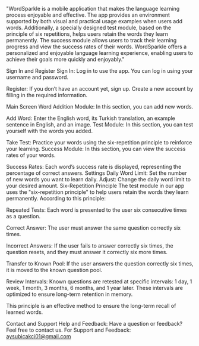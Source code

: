 "WordSparkle is a mobile application that makes the language learning process enjoyable and effective. The app provides an environment supported by both visual and practical usage examples when users add words. Additionally, a specially designed test module, based on the principle of six repetitions, helps users retain the words they learn permanently. The success module allows users to track their learning progress and view the success rates of their words. WordSparkle offers a personalized and enjoyable language learning experience, enabling users to achieve their goals more quickly and enjoyably."

Sign In and Register
Sign In: Log in to use the app. You can log in using your username and password.

Register: If you don’t have an account yet, sign up. Create a new account by filling in the required information.

Main Screen
Word Addition Module: In this section, you can add new words.

Add Word: Enter the English word, its Turkish translation, an example sentence in English, and an image.
Test Module: In this section, you can test yourself with the words you added.

Take Test: Practice your words using the six-repetition principle to reinforce your learning.
Success Module: In this section, you can view the success rates of your words.

Success Rates: Each word’s success rate is displayed, representing the percentage of correct answers.
Settings
Daily Word Limit: Set the number of new words you want to learn daily.
Adjust: Change the daily word limit to your desired amount.
Six-Repetition Principle
The test module in our app uses the "six-repetition principle" to help users retain the words they learn permanently. According to this principle:

Repeated Tests: Each word is presented to the user six consecutive times as a question.

Correct Answer: The user must answer the same question correctly six times.

Incorrect Answers: If the user fails to answer correctly six times, the question resets, and they must answer it correctly six more times.

Transfer to Known Pool: If the user answers the question correctly six times, it is moved to the known question pool.

Review Intervals: Known questions are retested at specific intervals: 1 day, 1 week, 1 month, 3 months, 6 months, and 1 year later. These intervals are optimized to ensure long-term retention in memory.

This principle is an effective method to ensure the long-term recall of learned words.

Contact and Support
Help and Feedback: Have a question or feedback? Feel free to contact us.
For Support and Feedback: aysubicakci01@gmail.com
